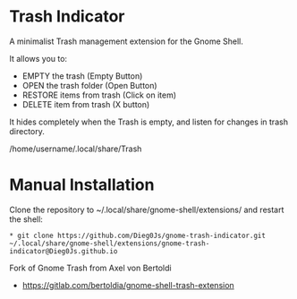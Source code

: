 Trash Indicator
===========================

A minimalist Trash management extension for the Gnome Shell.

It allows you to:

- EMPTY the trash (Empty Button)
- OPEN the trash folder (Open Button)
- RESTORE items from trash (Click on item)
- DELETE item from trash (X button)
    

It hides completely when the Trash is empty, and listen for changes in trash directory.

/home/username/.local/share/Trash

# Manual Installation
Clone the repository to ~/.local/share/gnome-shell/extensions/ and restart the shell:

    * git clone https://github.com/Dieg0Js/gnome-trash-indicator.git ~/.local/share/gnome-shell/extensions/gnome-trash-indicator@Dieg0Js.github.io

Fork of Gnome Trash from Axel von Bertoldi
 * https://gitlab.com/bertoldia/gnome-shell-trash-extension
